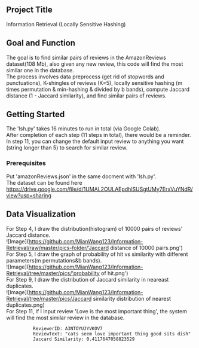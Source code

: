 ## Project Title

Information Retrieval (Locally Sensitive Hashing)

## Goal and Function

The goal is to find similar pairs of reviews in the AmazonReviews dataset(108 Mb), also given any new review, this code will find the most similar one in the database.  
The process involves data preprocess (get rid of stopwords and punctuations), K-shingles of reviews (K=5), locally sensitive hashing (m times permutation & min-hashing & divided by b bands), compute Jaccard distance (1 - Jaccard similarity), and find similar pairs of reviews.

## Getting Started

The 'lsh.py' takes 16 minutes to run in total (via Google Colab).  
After completion of each step (11 steps in total), there would be a reminder.  
In step 11, you can change the default input review to anything you want (string longer than 5) to search for similar review.

### Prerequisites

Put 'amazonReviews.json' in the same docment with 'lsh.py'.  
The dataset can be found here https://drive.google.com/file/d/1UMAL2OULAEpdhlSUSgtUMy7ErxVuYNdR/view?usp=sharing


## Data Visualization

For Step 4, I draw the distribution(histogram) of 10000 pairs of reviews' Jaccard distance.  
![Image](https://github.com/MianWang123/Information-Retrieval/raw/master/pics-folder/'Jaccard distance of 10000 pairs.png')  
For Step 5, I draw the graph of probability of hit vs similarity with different parameters(m permutations&b bands).  
![Image](https://github.com/MianWang123/Information-Retrieval/tree/master/pics/'probability of hit.png')  
For Step 9, I draw the distribution of Jaccard similarity in neareast duplicates.  
![Image](https://github.com/MianWang123/Information-Retrieval/tree/master/pics/Jaccard similarity distribution of nearest duplicates.png)  
For Step 11, if I input review 'Love is the most important thing', the system will find the most similar review in the database.

              ReviewerID: A3NTOYUJYVKOV7 
              ReviewText: "cats seem love important thing good sits dish" 
              Jaccard Similarity: 0.4117647058823529
